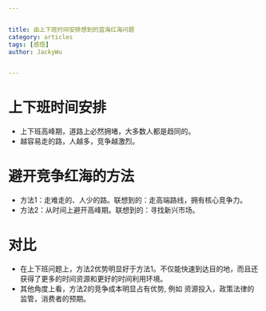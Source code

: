 ```yaml
---


title: 由上下班时间安排想到的蓝海红海问题
category: articles
tags: [感悟]
author: JackyWu


---
```


# 上下班时间安排

- 上下班高峰期，道路上必然拥堵，大多数人都是趋同的。
- 越容易走的路，人越多，竞争越激烈。

# 避开竞争红海的方法

- 方法1：走难走的、人少的路。联想到的：走高端路线，拥有核心竞争力。
- 方法2：从时间上避开高峰期。联想到的：寻找新兴市场。

# 对比

- 在上下班问题上，方法2优势明显好于方法1。不仅能快速到达目的地，而且还获得了更多的时间资源和更好的时间利用环境。
- 其他角度上看，方法2的竞争成本明显占有优势, 例如 资源投入，政策法律的监管，消费者的预期。


